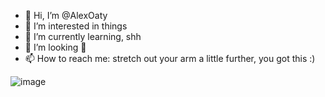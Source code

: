 - 👋 Hi, I’m @AlexOaty
- 👀 I’m interested in things
- 🌱 I’m currently learning, shh
- 💞️ I’m looking 👀
- 📫 How to reach me: stretch out your arm a little further, you got this :)

<!---
AlexOaty/AlexOaty is a ✨ special ✨ repository because its `README.md` (this file) appears on your GitHub profile.
You can click the Preview link to take a look at your changes.
--->
![image](https://user-images.githubusercontent.com/113999556/193829814-c32eefcf-8a2a-42ad-a813-fa3309aaa3aa.png)

